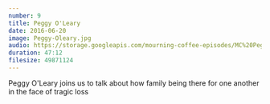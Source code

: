 ```yaml
---
number: 9
title: Peggy O'Leary
date: 2016-06-20
image: Peggy-Oleary.jpg
audio: https://storage.googleapis.com/mourning-coffee-episodes/MC%20Peggy%20O'leary.mp3
duration: 47:12
filesize: 49871124
---
```


Peggy O'Leary joins us to talk about how family being there for one another in the face of tragic loss
